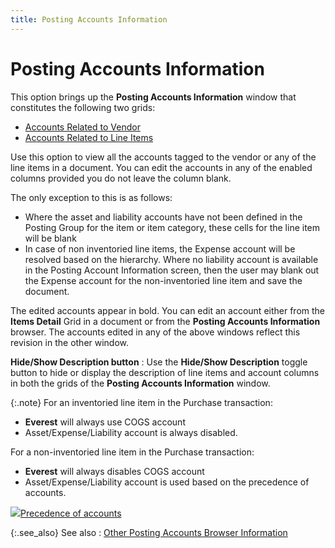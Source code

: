 ```yaml
---
title: Posting Accounts Information
---
```


# Posting Accounts Information


This option brings up the **Posting Accounts 
 Information** window that constitutes the following two grids:

- [Accounts  Related to Vendor]({{site.sp_baseurl}}/misc/accounts_related_to_vendors.html)
- [Accounts  Related to Line Items]({{site.sp_baseurl}}/misc/accounts_related_to_line_items_posting_acc_info_purchase.html)



Use this option to view all the accounts tagged to the vendor or any  of the line items in a document. You can edit the accounts in any of the  enabled columns provided you do not leave the column blank.


The only exception to this is as follows:

- Where the asset  and liability accounts have not been defined in the Posting Group for  the item or item category, these cells for the line item will be blank
- In case of  non inventoried line items, the Expense account will be resolved based  on the hierarchy. Where no liability account is available in the Posting  Account Information screen, then the user may blank out the Expense account  for the non-inventoried line item and save the document.



The edited accounts appear in bold. You can edit an account either from  the **Items Detail** Grid in a document  or from the **Posting Accounts Information**  browser. The accounts edited in any of the above windows reflect this  revision in the other window.


**Hide/Show Description button**
: Use the **Hide/Show 
 Description** toggle button to hide or display the description of  line items and account columns in both the grids of the **Posting 
 Accounts Information** window.


{:.note}
For an inventoried line item in the Purchase transaction:

- **Everest**  will always use COGS account
- Asset/Expense/Liability  account is always disabled.



For a non-inventoried line item in the Purchase transaction:

- **Everest**  will always disables COGS account
- Asset/Expense/Liability  account is used based on the precedence of accounts.



![]({{site.sp_baseurl}}/img/lens.gif)[Precedence  of accounts]({{site.sp_baseurl}}/misc/accounts_related_to_line_items_posting_acc_info_purchase.html#precedence_vendor)


{:.see_also}
See also
: [Other  Posting Accounts Browser Information]({{site.sp_baseurl}}/misc/legends_information_posting_acc_doc_info_common_sales_doc_options.html)
